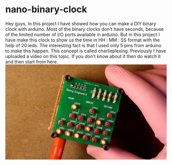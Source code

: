 # nano-binary-clock
Hey guys, In this project I have showed how you can make a DIY binary clock with arduino. Most of the binary clocks don't have seconds, because of the limited number of I/O ports available in arduino. But in this project I have make this clock to show us the time in HH : MM : SS format with the help of 20 leds. The interesting fact is that I used only 5 pins from arduino to make this happen. This concept is called charlieplexing. Previously I have uploaded a video on this topic. If you don't know about it then do watch it and then start from here.
![](binary_clock.JPG)
